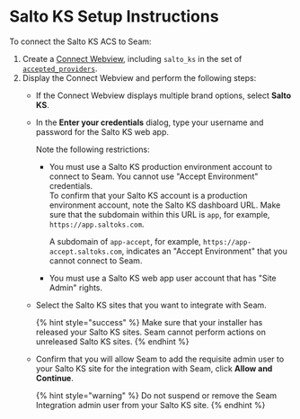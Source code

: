 # Salto KS Setup Instructions

To connect the Salto KS ACS to Seam:

1. Create a [Connect Webview](../../core-concepts/connect-webviews/), including `salto_ks` in the set of [`accepted_providers`](../../api-clients/connect_webviews/#connect_webview-properties).
2. Display the Connect Webview and perform the following steps:
   * If the Connect Webview displays multiple brand options, select **Salto KS**.
   *   In the **Enter your credentials** dialog, type your username and password for the Salto KS web app.

       Note the following restrictions:

       *   You must use a Salto KS production environment account to connect to Seam. You cannot use "Accept Environment" credentials.\
           To confirm that your Salto KS account is a production environment account, note the Salto KS dashboard URL. Make sure that the subdomain within this URL is `app`, for example, `https://app.saltoks.com`.

           A subdomain of `app-accept`, for example, `https://app-accept.saltoks.com`, indicates an "Accept Environment" that you cannot connect to Seam.
       * You must use a Salto KS web app user account that has "Site Admin" rights.
   *   Select the Salto KS sites that you want to integrate with Seam.

       {% hint style="success" %}
       Make sure that your installer has released your Salto KS sites. Seam cannot perform actions on unreleased Salto KS sites.
       {% endhint %}
   *   Confirm that you will allow Seam to add the requisite admin user to your Salto KS site for the integration with Seam, click **Allow and Continue**.

       {% hint style="warning" %}
       Do not suspend or remove the Seam Integration admin user from your Salto KS site.
       {% endhint %}
